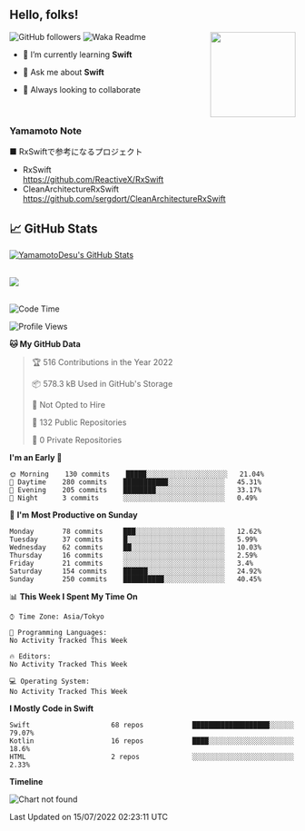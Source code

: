 ## Hello, folks! 

<p>
<img align="right" src="https://media.giphy.com/media/26ufdb3cYKwbRtYVW/giphy.gif" style="max-width:100%;" height="150px">
 
![GitHub followers](https://img.shields.io/github/followers/YamamotoDesu?label=Follow&style=social)
![Waka Readme](https://github.com/YamamotoDesu/YamamotoDesu/workflows/Waka%20Readme/badge.svg)
 
- 🌱 I’m currently learning **Swift**  
 
- 💬 Ask me about **Swift**  
 
- 👯 Always looking to collaborate
</p>
<br>

### Yamamoto Note
■ RxSwiftで参考になるプロジェクト　<br>
* RxSwift  
https://github.com/ReactiveX/RxSwift
* CleanArchitectureRxSwift  
https://github.com/sergdort/CleanArchitectureRxSwift



## &#x1f4c8; GitHub Stats
<a href="https://github.com/YamamotoDesu/YamamotoDesu">
  <img align="center" src="https://github-readme-stats.vercel.app/api?username=YamamotoDesu&show_icons=true&line_height=27&count_private=true&title_color=ffffff&text_color=c9cacc&icon_color=2bbc8a&bg_color=1d1f21&hide=contribs,prs&show_icons=true" alt="YamamotoDesu's GitHub Stats" /><br><br>
</a>

![](https://github-profile-summary-cards.vercel.app/api/cards/profile-details?username=YamamotoDesu&theme=vue)
<br><br>

<!--START_SECTION:waka-->
![Code Time](http://img.shields.io/badge/Code%20Time-0%20secs-blue)

![Profile Views](http://img.shields.io/badge/Profile%20Views-9-blue)

**🐱 My GitHub Data** 

> 🏆 516 Contributions in the Year 2022
 > 
> 📦 578.3 kB Used in GitHub's Storage 
 > 
> 🚫 Not Opted to Hire
 > 
> 📜 132 Public Repositories 
 > 
> 🔑 0 Private Repositories  
 > 
**I'm an Early 🐤** 

```text
🌞 Morning    130 commits    █████░░░░░░░░░░░░░░░░░░░░   21.04% 
🌆 Daytime    280 commits    ███████████░░░░░░░░░░░░░░   45.31% 
🌃 Evening    205 commits    ████████░░░░░░░░░░░░░░░░░   33.17% 
🌙 Night      3 commits      ░░░░░░░░░░░░░░░░░░░░░░░░░   0.49%

```
📅 **I'm Most Productive on Sunday** 

```text
Monday       78 commits     ███░░░░░░░░░░░░░░░░░░░░░░   12.62% 
Tuesday      37 commits     █░░░░░░░░░░░░░░░░░░░░░░░░   5.99% 
Wednesday    62 commits     ██░░░░░░░░░░░░░░░░░░░░░░░   10.03% 
Thursday     16 commits     ░░░░░░░░░░░░░░░░░░░░░░░░░   2.59% 
Friday       21 commits     ░░░░░░░░░░░░░░░░░░░░░░░░░   3.4% 
Saturday     154 commits    ██████░░░░░░░░░░░░░░░░░░░   24.92% 
Sunday       250 commits    ██████████░░░░░░░░░░░░░░░   40.45%

```


📊 **This Week I Spent My Time On** 

```text
⌚︎ Time Zone: Asia/Tokyo

💬 Programming Languages: 
No Activity Tracked This Week

🔥 Editors: 
No Activity Tracked This Week

💻 Operating System: 
No Activity Tracked This Week

```

**I Mostly Code in Swift** 

```text
Swift                    68 repos            ███████████████████░░░░░░   79.07% 
Kotlin                   16 repos            ████░░░░░░░░░░░░░░░░░░░░░   18.6% 
HTML                     2 repos             ░░░░░░░░░░░░░░░░░░░░░░░░░   2.33%

```


**Timeline**

![Chart not found](https://raw.githubusercontent.com/YamamotoDesu/YamamotoDesu/main/charts/bar_graph.png) 


 Last Updated on 15/07/2022 02:23:11 UTC
<!--END_SECTION:waka-->


